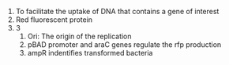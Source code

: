 1. To facilitate the uptake of DNA that contains a gene of interest
2. Red fluorescent protein
3. 3
	1. Ori: The origin of the replication
	2. pBAD promoter and araC genes regulate the rfp production
	3. ampR indentifies transformed bacteria 